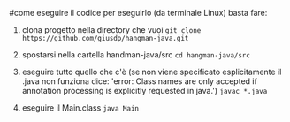 #come eseguire il codice
per eseguirlo (da terminale Linux) basta fare:
1. clona progetto nella directory che vuoi
`git clone https://github.com/giusdp/hangman-java.git`

2. spostarsi nella cartella handman-java/src
`cd hangman-java/src`

3. eseguire tutto quello che c'è
(se non viene specificato esplicitamente il .java non funziona dice: 'error: Class names are only accepted if annotation processing is explicitly requested in java.')
`javac *.java`

4. eseguire il Main.class
`java Main`

